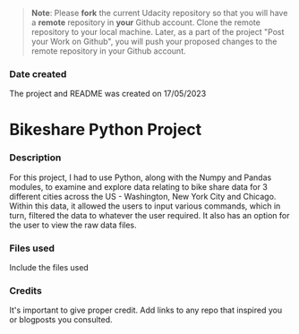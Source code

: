 >**Note**: Please **fork** the current Udacity repository so that you will have a **remote** repository in **your** Github account. Clone the remote repository to your local machine. Later, as a part of the project "Post your Work on Github", you will push your proposed changes to the remote repository in your Github account.

### Date created
The project and README was created on 17/05/2023

# Bikeshare Python Project


### Description
For this project, I had to use Python, along with the Numpy and Pandas modules, to examine and explore data relating to bike share data for 3 different cities across the US - Washington, New York City and Chicago. 
Within this data, it allowed the users to input various commands, which in turn, filtered the data to whatever the user required. 
It also has an option for the user to view the raw data files. 

### Files used
Include the files used

### Credits
It's important to give proper credit. Add links to any repo that inspired you or blogposts you consulted.

